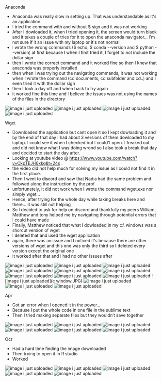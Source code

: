 Anaconda
- Anaconda was really slow in setting up. That was understandable as it's an application.
-	I tried the command with and without $ sign and it was not working
- After I dowloaded it, when I tried opening it, the screen would turn black and it takes a couple of tries for it to open the anaconda navigator... I'm not sure if it an issue with my laptop or it's not normal
- I wrote the wrong commands ($ echo, $ conda --version and $ python --version) at first because I when I first tried it, I forget to not include the dollar sign
- then I wrote the correct command and it worked fine so then I knew that anaconda was properly installed
- then when I was trying out the navigating commands, it was not working when I wrote the command (cd documents, cd subfolder and cd..)
and I even tried it with the dollar sign
- then I took a day off and when back to try again
- it worked fine this time and I believe the issues was not using the names of the files in the directory 

![image i just uploaded](anaconda2.JPG)
![image i just uploaded](anaconda3.JPG)
![image i just uploaded](anaconda4.JPG)
![image i just uploaded](anaconda5.JPG)

Wget

-	Downloaded the application but cant open it so I kept dowloading it and by the end of that day I had about 3 versions of them dowloaded to my laptop. I could see it when I checked but I could't open. I freaked out and did not know what I was doing wrond so I also took a break that day and decided to start the day after.
-	Looking at youtube video @ https://www.youtube.com/watch?v=CkpTEJH6xkg&t=24s . 
- the video did not help much for solving my issue as I could not find it in the first place.
- Then I went to discord and saw that Nadia had the same problem and followed along the instruction by the prof
- unfortunetely, it did not work when I wrote the command wget.exe nor simply wget...
- Hence, after trying for the whole day while taking breaks here and there... it was still not helping
- So I decided to ask for help on discord and thankfully my peers William, Matthew and tony helped me by navigating through potential errors that I could have made  
- Finally, Matthew noticed that what I dowloaded in my c:\ windows was a shorcut version of wget
- I deleted that and used the wget application
- again, there was an issue and I noticed it's because there are other versions of wget and this one was only the third so I deleted every version except the original one
- It worked after that and I had no other issues after

![image i just uploaded](wget1.JPG)
![image i just uploaded](wget2.JPG)
![image i just uploaded](wget3.JPG)
![image i just uploaded](wget4.JPG)
![image i just uploaded](wget5.JPG)
![image i just uploaded](wget6.JPG)
![image i just uploaded](wget7.JPG)
![image i just uploaded](wget8.JPG)
![image i just uploaded](wget9.JPG)
![image i just uploaded](c window.JPG)
![image i just uploaded](afterchanginshortcutwget1.JPG)
![image i just uploaded](afterchanginshortcutwget1.JPG)
![image i just uploaded](wget10.JPG)


Api 
-	Got an error when I opened it in the power…
-	Because I put the whole code in one file in the sublime text
-	Then I tried making separate files but they wouldn’t save together

![image i just uploaded](API1.JPG)
![image i just uploaded](api2.JPG)
![image i just uploaded](api3.JPG)
![image i just uploaded](api4.JPG)
![image i just uploaded](api5.JPG)
![image i just uploaded](api6.JPG)

Ocr
-	Had a hard time finding the image downloaded
-	Then trying to open it in R studio
-	Worked

![image i just uploaded](ocr1.JPG)
![image i just uploaded](ocr2.JPG)
![image i just uploaded](ocr3.JPG)
![image i just uploaded](ocr4.JPG)
![image i just uploaded](ocr5.JPG)
